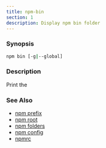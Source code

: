 ```yaml
---
title: npm-bin
section: 1
description: Display npm bin folder
---
```


### Synopsis

``` bash
npm bin [-g|--global]
```

### Description

Print the

### See Also

* [npm prefix](/commands/npm-prefix)
* [npm root](/commands/npm-root)
* [npm folders](/configuring-npm/folders)
* [npm config](/commands/npm-config)
* [npmrc](/configuring-npm/npmrc)
